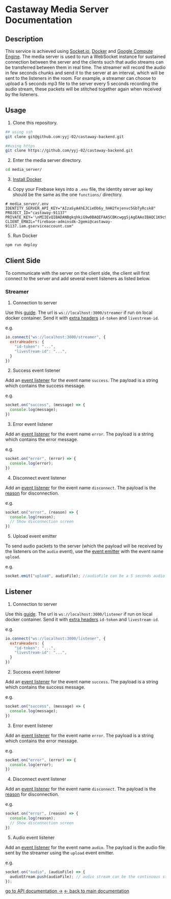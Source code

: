 # Castaway Media Server Documentation

## Description

This service is achieved using [Socket.io](https://socket.io/), [Docker](https://www.docker.com/) and [Google Compute Engine](https://cloud.google.com/compute). The media server is used to run a WebSocket instance for sustained connection between the server and the clients such that audio streams can be transferred between them in real time. The streamer will record the audio in few seconds chunks and send it to the server at an interval, which will be sent to the listeners in the room. For example, a streamer can choose to upload a 5 seconds mp3 file to the server every 5 seconds recording the audio stream, these packets will be stitched together again when received by the listeners.

## Usage

1. Clone this repository.

```bash
## using ssh
git clone git@github.com:yyj-02/castaway-backend.git

##using https
git clone https://github.com/yyj-02/castaway-backend.git
```

2. Enter the media server directory.

```bash
cd media_server/
```

3. [Install Docker](https://docs.docker.com/get-docker/)

4. Copy your Firebase keys into a `.env` file, the identity server api key should be the same as the one `functions/` directory.

```.env
# media_server/.env
IDENTITY_SERVER_API_KEY="AIzaSyA4hEJCieDb6y_hHH2fejenvc5GbTyRcsk8"
PROJECT_ID="castaway-91137"
PRIVATE_KEY='\nMIIEvQIBADANBgkqhkiG9w0BAQEFAASCBKcwggSjAgEAAoIBAQC1K9c98cJ/d0AF\nRogj9c1BZ4/CVp58O0TBATObQIA1uIoAF3iQAAFQwcNW3tHQSXHvnM/+KEQmZVBd\nMBkIvImGWyGagRpmJABbUXUF6bCnELh4K6pykduAfDs+3UpRgPz/wxKTc+VObbYj\nE71MGT3YTr8sB+JMpEiqRaI5LZVEUR1raz/qd2CHXwhwzR9g9BZP38/2VjlbmIRm\n+VLV6bE7I+Fps2Yo/q11BLV+nZM4E3EJbOvYAc80+wqgkqM7REwcb9yeLPt9Ig4I\n4XcuUH4hbfhehejkdjc9iendhciendklN+Gg4EQBytKOr4DauhFGdifcpYt2kEHSfpRmC\nvubqsFcZAgMBAAECggEAJD0Zt81E/2QmDSgXkUHYha2mZtQWrXjZftWzselL+/Lm\nv6/yMLOfj7zCSv0U8NnQDYLLY+ZAA4IeehVl3IaB57sQ1KvgUPAAlkOL6dvdtv00\nOO1bEcG1K1UuMJvpAraPZMVrUM1M38w4M3n+Ult2MG9H9BG7pWLzGgQFt/QzOE+/\nL8sgoXaP7m70tXjmfZwEJfbcnczvsuOIXwgldDkJ9uJyGDYk/dRgfbdLo+gUyHTQ\nHQRk7qZx70tL6Y5QLyl9cnguBJoLane3vbZEYFLX2eISiF4xyO7KOIT6mcIjAVXA\nCM5+byoypgFyxGUKq2XbCtwl1jK5+jqaE951ohJtdfefefefeeX79cOxy72JRPeKlLZ\nPd91OE2UbUaCqlRXEm9FcwuWeA4wSUFwACSLqJ8LN5vnmLeR53uow/kP794Sxmhz\njpQmPJyavcL8+TI/PUphuZzvBigkyjjIYaUh+XeZegdVcApuB3dOU0GwrTgMACjN\nUr/67XO/c/iolZIMV95JQBhEOwKBgQDWyMToTePz8Xqx5JGrf/fUUN4q9lUbwZZy\nI0wyIbruEAnvpPYbf6s81/tTPA5yuav3d++zYt0W4VZRzb1+y4exQCC8tzAhdiWf\n3Bd2gFYNcpopL4WhMgUT/igM4Y1L/TMZ6bOMAn7OguwIbli5Ebxdgu+rr2OBf+sD\nCuEOI/uAuwKBgFW6x9P7Kl7Y+5lRjlDnaqccMljCRaMswo1LKVgWQ7x6b4+mFc/E\njr3PtUz7x+7bx82qbILlQyWborwrf16ZdaH0oGwi+J38xYEr8TL5QR/4fsmUa5TK\nh4gEhgIthfeienxckedheikcnienekche3ro5oVV7oVNIqSztScnX34Pb1LvAoGAHrb/\nUakx3ATAYwgovLnEGxylaMdpTFrWxOO/Vbv1G243vYl9mFkdh8nrKu//sPBUY0NH\niAOvUkJPMcuWObepY/OjutkHjQF0R/QVduDLbYjh+tnM5kxc5YsG9zCaIC/JSv9c\nqb0BnU6jqmD9VxnuMgEzfP3L4Q0F8phfueilwefuiioerwhiofewahioEWIAy1J4wyuYqi08x\nfnQ77LYX17DtOGE1fu4emBemUPrn3PPY8no8kVoG/B+2CEnJ4EXe9uF8YmNxg1su\nBfWM+dLbX58Ek1tI2XQpEfjFD9tzPqrY9bwY0R09Cqglp+5Hyqbm0lhGrtMNFCV+\n9S7Yi5aJQ4gYUm7NavSXSv0=\n'
CLIENT_EMAIL="firebase-adminsdk-2gemi@castaway-91137.iam.gserviceaccount.com"
```

5. Run Docker

```bash
npm run deploy
```

## Client Side

To communicate with the server on the client side, the client will first connect to the server and add several event listeners as listed below.

### Streamer

1. Connection to server

Use this [guide](https://socket.io/docs/v4/client-initialization/). The url is `ws://localhost:3000/streamer` if run on local docker container. Send it with [extra headers](https://socket.io/docs/v4/client-options/#extraheaders) `id-token` and `livestream-id`.

e.g.
```javascript
io.connect("ws://localhost:3000/streamer", {
  extraHeaders: {
    "id-token": "...",
    "livestream-id": "...",
  }
})
```

2. Success event listener

Add an [event listener](https://socket.io/docs/v4/listening-to-events/) for the event name `success`. The payload is a string which contains the success message.

e.g.
```javascript
socket.on("success", (message) => {
  console.log(message);
})
```

3. Error event listener

Add an [event listener](https://socket.io/docs/v4/listening-to-events/) for the event name `error`. The payload is a string which contains the error message.

e.g.
```javascript
socket.on("error", (error) => {
  console.log(error);
})
```

4. Disconnect event listener

Add an [event listener](https://socket.io/docs/v4/listening-to-events/) for the event name `disconnect`. The payload is the [reason](https://socket.io/docs/v3/client-socket-instance/#disconnect) for disconnection.

e.g.
```javascript
socket.on("error", (reason) => {
  console.log(reason);
  // Show disconnection screen
})
```

5. Upload event emitter

To send audio packets to the server (which the payload will be received by the listeners on the `audio` event), use the [event emitter](https://socket.io/docs/v4/emitting-events/) with the event name `upload`.

e.g.
```javascript
socket.emit("upload", audioFile); //audioFile can be a 5 seconds audio clip in mp4 format
```

## Listener

1. Connection to server

Use this [guide](https://socket.io/docs/v4/client-initialization/). The url is `ws://localhost:3000/listener` if run on local docker container. Send it with [extra headers](https://socket.io/docs/v4/client-options/#extraheaders) `id-token` and `livestream-id`.

e.g.
```javascript
io.connect("ws://localhost:3000/listener", {
  extraHeaders: {
    "id-token": "...",
    "livestream-id": "...",
  }
})
```

2. Success event listener

Add an [event listener](https://socket.io/docs/v4/listening-to-events/) for the event name `success`. The payload is a string which contains the success message.

e.g.
```javascript
socket.on("success", (message) => {
  console.log(message);
})
```

3. Error event listener

Add an [event listener](https://socket.io/docs/v4/listening-to-events/) for the event name `error`. The payload is a string which contains the error message.

e.g.
```javascript
socket.on("error", (error) => {
  console.log(error);
})
```

4. Disconnect event listener

Add an [event listener](https://socket.io/docs/v4/listening-to-events/) for the event name `disconnect`. The payload is the [reason](https://socket.io/docs/v3/client-socket-instance/#disconnect) for disconnection.

e.g.
```javascript
socket.on("error", (reason) => {
  console.log(reason);
  // Show disconnection screen
})
```

5. Audio event listener

Add an [event listener](https://socket.io/docs/v4/listening-to-events/) for the event name `audio`. The payload is the audio file sent by the streamer using the `upload` event emitter.

e.g.
```javascript
socket.on("audio", (audioFile) => {
  audioStream.push(audioFile); // audio stream can be the continuous stream of audio files beign played in order
});
```

[go to API documentation →](../functions/README.md)
[← back to main documentation](../README.md)